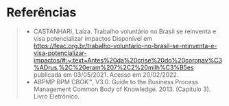 # Referências

> - CASTANHARI, Laíza. Trabalho voluntário no Brasil se reinventa e visa potencializar impactos Disponível em https://feac.org.br/trabalho-voluntario-no-brasil-se-reinventa-e-visa-potencializar-impactos/#:~:text=Antes%20da%20crise%20do%20coronav%C3%ADrus,%2C%20eram%207%2C2%20milh%C3%B5es   publicada em 03/05/2021. Acesso em 20/02/2022.
> - ABPMP BPM CBOK™, V3.0. Guide to the Business Process Management Common Body of Knowledge. 2013. (Capítulo 3). Livro Eletrônico.
